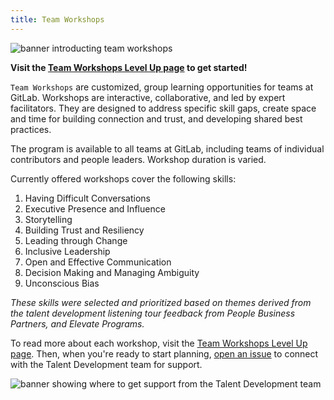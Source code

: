 ```yaml
---
title: Team Workshops
---
```


![banner introducting team workshops](/images/handbook/people-group/team-workshops.png)

**Visit the [Team Workshops Level Up page](https://university.gitlab.com/pages/team-workshops) to get started!**

`Team Workshops` are customized, group learning opportunities for teams at GitLab. Workshops are interactive, collaborative, and led by expert facilitators. They are designed to address specific skill gaps, create space and time for building connection and trust, and developing shared best practices.

The program is available to all teams at GitLab, including teams of individual contributors and people leaders. Workshop duration is varied.

Currently offered workshops cover the following skills:

1. Having Difficult Conversations
1. Executive Presence and Influence
1. Storytelling
1. Building Trust and Resiliency
1. Leading through Change
1. Inclusive Leadership
1. Open and Effective Communication
1. Decision Making and Managing Ambiguity
1. Unconscious Bias

_These skills were selected and prioritized based on themes derived from the talent development listening tour feedback from People Business Partners, and Elevate Programs._

To read more about each workshop, visit the [Team Workshops Level Up page](https://university.gitlab.com/pages/team-workshops). Then, when you're ready to start planning, [open an issue](https://gitlab.com/gitlab-com/people-group/learning-development/custom-ld-engagement/-/issues/new?issuable_template=team-workshops) to connect with the Talent Development team for support.

![banner showing where to get support from the Talent Development team](/images/handbook/people-group/support.png)
